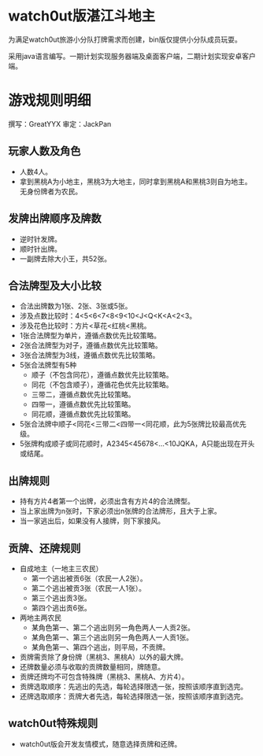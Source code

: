 # watch0ut版湛江斗地主

为满足watch0ut旅游小分队打牌需求而创建，bin版仅提供小分队成员玩耍。

采用java语言编写。一期计划实现服务器端及桌面客户端，二期计划实现安卓客户端。

# 游戏规则明细

撰写：GreatYYX 审定：JackPan

## 玩家人数及角色
- 人数4人。
- 拿到黑桃A为小地主，黑桃3为大地主，同时拿到黑桃A和黑桃3则自为地主。无身份牌者为农民。

## 发牌出牌顺序及牌数
- 逆时针发牌。
- 顺时针出牌。
- 一副牌去除大小王，共52张。

## 合法牌型及大小比较
- 合法出牌数为1张、2张、3张或5张。
- 涉及点数比较时：4<5<6<7<8<9<10<J<Q<K<A<2<3。
- 涉及花色比较时：方片<草花<红桃<黑桃。
- 1张合法牌型为单片，遵循点数优先比较策略。
- 2张合法牌型为对子，遵循点数优先比较策略。
- 3张合法牌型为3线，遵循点数优先比较策略。
- 5张合法牌型有5种
	- 顺子（不包含同花），遵循点数优先比较策略。
	- 同花（不包含顺子），遵循花色优先比较策略。
	- 三带二，遵循点数优先比较策略。
	- 四带一，遵循点数优先比较策略。
	- 同花顺，遵循点数优先比较策略。
- 5张合法牌中顺子<同花<三带二<四带一<同花顺，此为5张牌比较最高优先级。
- 5张牌构成顺子或同花顺时，A2345<45678<…<10JQKA，A只能出现在开头或结尾。

## 出牌规则
- 持有方片4者第一个出牌，必须出含有方片4的合法牌型。
- 当上家出牌为n张时，下家必须出n张牌的合法牌形，且大于上家。
- 当一家逃出后，如果没有人接牌，则下家接风。

## 贡牌、还牌规则
- 自成地主（一地主三农民）
	- 第一个逃出被贡6张（农民一人2张）。
	- 第二个逃出被贡3张（农民一人1张）。
	- 第三个逃出贡3张。
	- 第四个逃出贡6张。
- 两地主两农民
	- 某角色第一、第二个逃出则另一角色两人一人贡2张。
	- 某角色第一、第三个逃出则另一角色两人一人贡1张。
	- 某角色第一、第四个逃出，则平局，不贡牌。
- 贡牌需贡除了身份牌（黑桃3、黑桃A）以外的最大牌。
- 还牌数量必须与收取的贡牌数量相同，牌随意。
- 贡牌还牌均不可包含特殊牌（黑桃3、黑桃A、方片4）。 
- 贡牌选取顺序：先逃出的先选，每轮选择限选一张，按照该顺序直到选完。
- 还牌选取顺序：贡牌大者先选，每轮选择限选一张，按照该顺序直到选完。

## watch0ut特殊规则
- watch0ut版会开发友情模式，随意选择贡牌和还牌。
